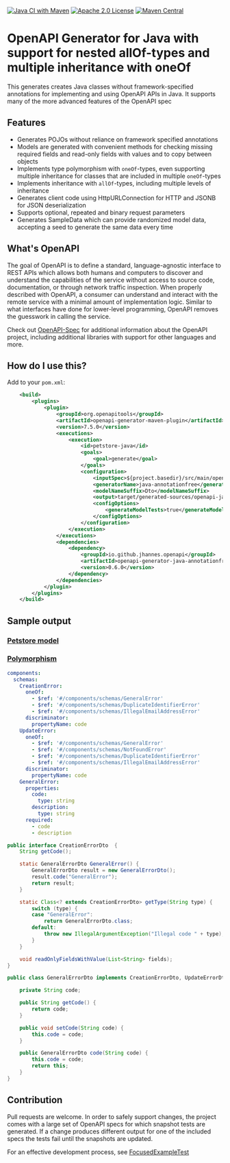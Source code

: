 [![Java CI with Maven](https://github.com/jhannes/openapi-generator-java-annotationfree/actions/workflows/maven.yml/badge.svg)](https://github.com/jhannes/openapi-generator-java-annotationfree/actions/workflows/maven.yml)
[![Apache 2.0 License](https://img.shields.io/badge/License-Apache%202.0-blue.svg)](https://opensource.org/licenses/Apache-2.0)
[![Maven Central](https://maven-badges.herokuapp.com/maven-central/io.github.jhannes.openapi/openapi-generator-java-annotationfree/badge.svg)](https://maven-badges.herokuapp.com/maven-central/io.github.jhannes.openapi/openapi-generator-java-annotationfree)

# OpenAPI Generator for Java with support for nested allOf-types and multiple inheritance with oneOf

This generates creates Java classes without framework-specified annotations for implementing and using OpenAPI APIs in Java. It supports many of the more advanced features of the OpenAPI spec

## Features

* Generates POJOs without reliance on framework specified annotations
* Models are generated with convenient methods for checking missing required fields and read-only fields with values and to copy between objects
* Implements type polymorphism with `oneOf`-types, even supporting multiple inheritance for classes that are included in multiple `oneOf`-types
* Implements inheritance with `allOf`-types, including multiple levels of inheritance
* Generates client code using HttpURLConnection for HTTP and JSONB for JSON deserialization
* Supports optional, repeated and binary request parameters
* Generates SampleData which can provide randomized model data, accepting a seed to generate the same data every time


## What's OpenAPI

The goal of OpenAPI is to define a standard, language-agnostic interface to REST APIs which allows both humans and computers to discover and understand the capabilities of the service without access to source code, documentation, or through network traffic inspection.
When properly described with OpenAPI, a consumer can understand and interact with the remote service with a minimal amount of implementation logic.
Similar to what interfaces have done for lower-level programming, OpenAPI removes the guesswork in calling the service.

Check out [OpenAPI-Spec](https://github.com/OAI/OpenAPI-Specification) for additional information about the OpenAPI project, including additional libraries with support for other languages and more. 

## How do I use this?

Add to your `pom.xml`:

```xml
    <build>
        <plugins>
            <plugin>
                <groupId>org.openapitools</groupId>
                <artifactId>openapi-generator-maven-plugin</artifactId>
                <version>7.5.0</version>
                <executions>
                    <execution>
                        <id>petstore-java</id>
                        <goals>
                            <goal>generate</goal>
                        </goals>
                        <configuration>
                            <inputSpec>${project.basedir}/src/main/openapi-spec/openapi.yaml</inputSpec>
                            <generatorName>java-annotationfree</generatorName>
                            <modelNameSuffix>Dto</modelNameSuffix>
                            <output>target/generated-sources/openapi-java</output>
                            <configOptions>
                                <generateModelTests>true</generateModelTests>
                            </configOptions>
                        </configuration>
                    </execution>
                </executions>
                <dependencies>
                    <dependency>
                        <groupId>io.github.jhannes.openapi</groupId>
                        <artifactId>openapi-generator-java-annotationfree</artifactId>
                        <version>0.6.0</version>
                    </dependency>
                </dependencies>
            </plugin>
        </plugins>
    </build>

```

## Sample output

### [Petstore model](https://github.com/jhannes/openapi-generator-java-annotationfree/tree/main/snapshotTests/snapshot/petstore/src/main/java/io/github/jhannes/openapi/petstore/model)

### [Polymorphism](https://github.com/jhannes/openapi-generator-java-annotationfree/blob/main/snapshotTests/snapshot/poly/src/main/java/io/github/jhannes/openapi/poly/model/GeneralErrorDto.java)

```yaml
components:
  schemas:
    CreationError:
      oneOf:
        - $ref: '#/components/schemas/GeneralError'
        - $ref: '#/components/schemas/DuplicateIdentifierError'
        - $ref: '#/components/schemas/IllegalEmailAddressError'
      discriminator:
        propertyName: code
    UpdateError:
      oneOf:
        - $ref: '#/components/schemas/GeneralError'
        - $ref: '#/components/schemas/NotFoundError'
        - $ref: '#/components/schemas/DuplicateIdentifierError'
        - $ref: '#/components/schemas/IllegalEmailAddressError'
      discriminator:
        propertyName: code
    GeneralError:
      properties:
        code:
          type: string
        description:
          type: string
      required:
        - code
        - description
```

```java
public interface CreationErrorDto  {
    String getCode();

    static GeneralErrorDto GeneralError() {
        GeneralErrorDto result = new GeneralErrorDto();
        result.code("GeneralError");
        return result;
    }

    static Class<? extends CreationErrorDto> getType(String type) {
        switch (type) {
        case "GeneralError":
            return GeneralErrorDto.class;
        default:
            throw new IllegalArgumentException("Illegal code " + type);
        }
    }

    void readOnlyFieldsWithValue(List<String> fields);
}
```

```java
public class GeneralErrorDto implements CreationErrorDto, UpdateErrorDto {

    private String code;

    public String getCode() {
        return code;
    }

    public void setCode(String code) {
        this.code = code;
    }

    public GeneralErrorDto code(String code) {
        this.code = code;
        return this;
    }
}
```

## Contribution

Pull requests are welcome. In order to safely support changes, the project comes with a large set of OpenAPI specs for which snapshot tests are generated. If a change produces different output for one of the included specs the tests fail until the snapshots are updated.

For an effective development process, see [FocusedExampleTest](https://github.com/jhannes/openapi-generator-java-annotationfree/blob/main/src/test/java/io/github/jhannes/openapi/javaannotationfree/FocusedExampleTest.java)

